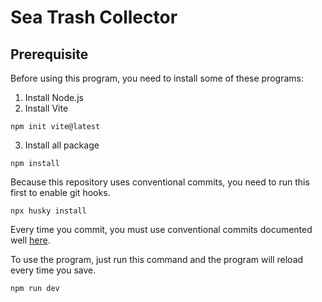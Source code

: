 # Sea Trash Collector

## Prerequisite
Before using this program, you need to install some of these programs:
1. Install Node.js
2. Install Vite
```
npm init vite@latest
```
3. Install all package
```
npm install
```

Because this repository uses conventional commits, you need to run this first to enable git hooks.
```
npx husky install
```
Every time you commit, you must use conventional commits documented well [here](https://www.conventionalcommits.org/en/v1.0.0/).


To use the program, just run this command and the program will reload every time you save.
```
npm run dev
```